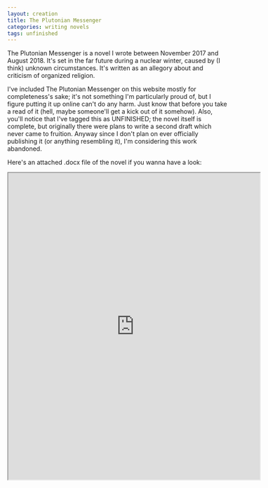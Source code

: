 ```yaml
---
layout: creation
title: The Plutonian Messenger
categories: writing novels
tags: unfinished
---
```


The Plutonian Messenger is a novel I wrote between November 2017 and August 2018. It's set in the far future during a nuclear winter, caused by (I think) unknown circumstances. It's written as an allegory about and criticism of organized religion.

I've included The Plutonian Messenger on this website mostly for completeness's sake; it's not something I'm particularly proud of, but I figure putting it up online can't do any harm. Just know that before you take a read of it (hell, maybe someone'll get a kick out of it somehow). Also, you'll notice that I've tagged this as UNFINISHED; the novel itself is complete, but originally there were plans to write a second draft which never came to fruition. Anyway since I don't plan on ever officially publishing it (or anything resembling it), I'm considering this work abandoned.

Here's an attached .docx file of the novel if you wanna have a look:

<iframe style="width: 41em; height: 50em;" src="https://docs.google.com/document/d/e/2PACX-1vTBqmDoPVa7VblcUIO4BgwDcVrccLAWtaHWg2JVM7is3oVxrLxezlhgUBFm1Smhc0f0TaizeU5kpMKv/pub?embedded=true"></iframe>